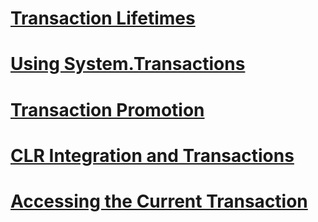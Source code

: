 # [Transaction Lifetimes](transaction-lifetimes.md)
# [Using System.Transactions](using-system-transactions.md)
# [Transaction Promotion](transaction-promotion.md)
# [CLR Integration and Transactions](clr-integration-and-transactions.md)
# [Accessing the Current Transaction](accessing-the-current-transaction.md)

